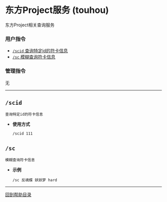 # 东方Project服务 (touhou)

东方Project相关查询服务

### 用户指令

- [`/scid` 查询特定id的符卡信息](#scid) 
- [`/sc` 模糊查询符卡信息](#sc)

### 管理指令

无

---

## `/scid`
```
查询特定id的符卡信息
```
- **使用方式**

    `/scid 111`


## `/sc`
```
模糊查询符卡信息
```

- **示例**

    `/sc 反魂蝶 妖妖梦 hard`




--- 

[回到帮助目录](./main.md)
